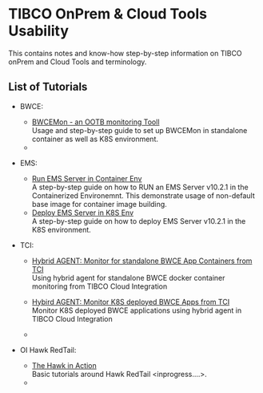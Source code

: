 # TIBCO OnPrem & Cloud Tools Usability

This contains notes and know-how step-by-step information on TIBCO onPrem and Cloud Tools and terminology.

## List of Tutorials
- BWCE:
  - [BWCEMon - an OOTB monitoring Tooll](BWCE/BWCE-Monitoring/Readme.md) <br>Usage and step-by-step guide to set up BWCEMon in standalone container as well as K8S environment.
  - 

- EMS:
  - [Run EMS Server in Container Env](EMS/EMS-In-Container/Readme.md) <br> A step-by-step guide on how to RUN an EMS Server v10.2.1 in the Containerized Environemnt. This demonstrate usage of non-default base image for container image building.
  - [Deploy EMS Server in K8S Env](EMS/EMS-In-K8S/Readme.md) <br> A step-by-step guide on how to deploy EMS Server v10.2.1 in the K8S environment.

- TCI:
  - [Hybrid AGENT: Monitor for standalone BWCE App Containers from TCI](TCI/tibagent-monitor-docker-container/README.md) <br> Using hybrid agent for standalone BWCE docker container monitoring from TIBCO Cloud Integration
    
  - [Hybird AGENT: Monitor K8S deployed BWCE Apps from TCI](TCI/tibagemt-monitor-k8s/Readme.md) <br> Monitor K8S deployed BWCE applications using hybrid agent in TIBCO Cloud Integration
  - 

- OI Hawk RedTail:
  - [The Hawk in Action](Hawk/Readme.md) <br> Basic tutorials around Hawk RedTail <inprogress....>.
  - 
